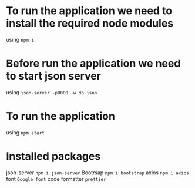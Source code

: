 # To run the application we need to install the required node modules 

using `npm i`

# Before run the application we need to start json server 

using `json-server -p8000 -w db.json`

# To run the application 

using `npm start`

# Installed packages

json-server `npm i json-server`
Bootrsap `npm i bootstrap`
axios `npm i axios`
font `Google font`
code formatter `prettier`

